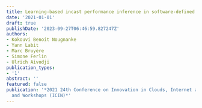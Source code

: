 ```yaml
---
title: Learning-based incast performance inference in software-defined data centers
date: '2021-01-01'
draft: true
publishDate: '2023-09-27T06:46:59.827247Z'
authors:
- Kokouvi Benoit Nougnanke
- Yann Labit
- Marc Bruyère
- Simone Ferlin
- Ulrich Aivodji
publication_types:
- '1'
abstract: ''
featured: false
publication: '*2021 24th Conference on Innovation in Clouds, Internet and Networks
  and Workshops (ICIN)*'
---
```


